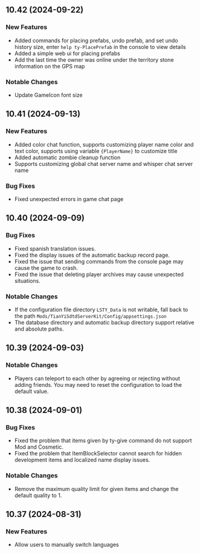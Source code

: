 ## 10.42 (2024-09-22)
### New Features
- Added commands for placing prefabs, undo prefab, and set undo history size, enter `help ty-PlacePrefab` in the console to view details
- Added a simple web ui for placing prefabs
- Add the last time the owner was online under the territory stone information on the GPS map

### Notable Changes
- Update GameIcon font size


## 10.41 (2024-09-13)
### New Features
- Added color chat function, supports customizing player name color and text color, supports using variable `{PlayerName}` to customize title
- Added automatic zombie cleanup function
- Supports customizing global chat server name and whisper chat server name

### Bug Fixes
- Fixed unexpected errors in game chat page


## 10.40 (2024-09-09)
### Bug Fixes
- Fixed spanish translation issues.
- Fixed the display issues of the automatic backup record page.
- Fixed the issue that sending commands from the console page may cause the game to crash.
- Fixed the issue that deleting player archives may cause unexpected situations.
### Notable Changes
- If the configuration file directory `LSTY_Data` is not writable, fall back to the path `Mods/TianYiSdtdServerKit/Config/appsettings.json`
- The database directory and automatic backup directory support relative and absolute paths.


## 10.39 (2024-09-03)
### Notable Changes
- Players can teleport to each other by agreeing or rejecting without adding friends. You may need to reset the configuration to load the default value.


## 10.38 (2024-09-01)
### Bug Fixes
- Fixed the problem that items given by ty-give command do not support Mod and Cosmetic.
- Fixed the problem that ItemBlockSelector cannot search for hidden development items and localized name display issues.
### Notable Changes
- Remove the maximum quality limit for given items and change the default quality to 1.


## 10.37 (2024-08-31)
### New Features
- Allow users to manually switch languages
